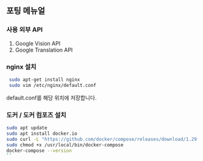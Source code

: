 ## 포팅 메뉴얼

### 사용 외부 API
1. Google Vision API
2. Google Translation API

### nginx 설치
```bash
 sudo apt-get install nginx
 sudo vim /etc/nginx/default.conf
```
default.conf를 해당 위치에 저장합니다.

### 도커 / 도커 컴포즈 설치
```bash
sudo apt update
sudo apt install docker.io
sudo curl -L "https://github.com/docker/compose/releases/download/1.29.2/docker-compose-$(uname -s)-$(uname -m)" -o /usr/local/bin/docker-compose
sudo chmod +x /usr/local/bin/docker-compose
docker-compose --version
``